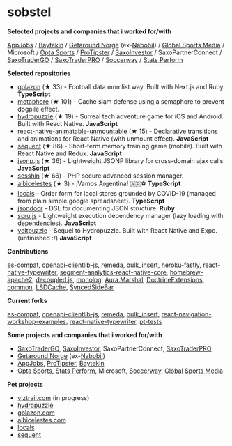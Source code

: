 # sobstel

**Selected projects and companies that i worked for/with**

<a href="//www.appjobs.com">AppJobs</a> /
<a href="//baytekin.media">Baytekin</a> /
<a href="//no.getaround.com">Getaround Norge</a> (ex-<a href="//nabobil.no">Nabobil</a>) /
<a href="//www.globalsportsmedia.com">Global Sports Media</a> /
Microsoft /
<a href="//www.statsperform.com/opta/">Opta&nbsp;Sports</a> /
<a href="//www.protipster.com">ProTipster</a> /
<a href="//www.saxoinvestor.com">SaxoInvestor</a> /
SaxoPartnerConnect /
<a href="//www.home.saxo/platforms/saxotradergo">SaxoTraderGO</a> /
<a href="//www.home.saxo/platforms/saxotraderpro">SaxoTraderPRO</a> /
<a href="//www.soccerway.com">Soccerway</a> /
<a href="//www.statsperform.com/">Stats&nbsp;Perform</a>

**Selected repositories**
- [golazon](https://github.com/sobstel/golazon) (★ 33) - Football data mnmlist way. Built with Next.js and Ruby. **TypeScript**
- [metaphore](https://github.com/sobstel/metaphore) (★ 101) - Cache slam defense using a semaphore to prevent dogpile effect.
- [hydropuzzle](https://github.com/sobstel/hydropuzzle) (★ 19) - Surreal tech adventure game for iOS and Android. Built with React Native. **JavaScript**
- [react-native-animatable-unmountable](https://github.com/sobstel/react-native-animatable-unmountable) (★ 15) - Declarative transitions and animations for React Native (with unmount effect). **JavaScript**
- [sequent](https://github.com/sobstel/sequent) (★ 86) - Short-term memory training game (mobile). Built with React Native and Redux. **JavaScript**
- [jsonp.js](https://github.com/sobstel/jsonp.js) (★ 36) - Lightweight JSONP library for cross-domain ajax calls. **JavaScript**
- [sesshin](https://github.com/sobstel/sesshin) (★ 66) - PHP secure advanced session manager.
- [albicelestes](https://github.com/sobstel/albicelestes) (★ 3) - ¡Vamos Argentina! 🇦🇷⚽ **TypeScript**
- [locals](https://github.com/sobstel/locals) - Order form for local stores grounded by COVID-19 (managed from plain simple google spreadsheet). **TypeScript**
- [jsondocr](https://github.com/sobstel/jsondocr) - DSL for documenting JSON structure. **Ruby**
- [scru.js](https://github.com/sobstel/scru.js) - Lightweight execution dependency manager (lazy loading with dependencies). **JavaScript**
- [voltpuzzle](https://github.com/sobstel/voltpuzzle) - Sequel to Hydropuzzle. Built with React Native and Expo. (unfinished :/) **JavaScript**

**Contributions**

[es-compat](https://github.com/robatwilliams/es-compat/commits?author=sobstel), 
[openapi-clientlib-js](https://github.com/SaxoBank/openapi-clientlib-js/commits?author=sobstel), 
[remeda](https://github.com/remeda/remeda/commits?author=sobstel), 
[bulk_insert](https://github.com/jamis/bulk_insert/commits?author=sobstel), 
[heroku-fastly](https://github.com/fastly/heroku-fastly/commits?author=sobstel), 
[react-native-typewriter](https://github.com/TaylorBriggs/react-native-typewriter/commits?author=sobstel), 
[segment-analytics-react-native-core](https://github.com/Nabobil/segment-analytics-react-native-core/commits?author=sobstel), 
[homebrew-apache2](https://github.com/djl/homebrew-apache2/commits?author=sobstel), 
[decoupled.js](https://github.com/maciejsmolinski/decoupled.js/commits?author=sobstel), 
[monolog](https://github.com/Seldaek/monolog/commits?author=sobstel), 
[Aura.Marshal](https://github.com/auraphp/Aura.Marshal/commits?author=sobstel), 
[DoctrineExtensions](https://github.com/beberlei/DoctrineExtensions/commits?author=sobstel), 
[common](https://github.com/doctrine/common/commits?author=sobstel), 
[LSDCache](https://github.com/gsmlabs/LSDCache/commits?author=sobstel), 
[SyncedSideBar](https://github.com/TheSpyder/SyncedSideBar/commits?author=sobstel)


**Current forks**

[es-compat](https://github.com/sobstel/es-compat), 
[openapi-clientlib-js](https://github.com/sobstel/openapi-clientlib-js), 
[remeda](https://github.com/sobstel/remeda), 
[bulk_insert](https://github.com/sobstel/bulk_insert), 
[react-navigation-workshop-examples](https://github.com/sobstel/react-navigation-workshop-examples), 
[react-native-typewriter](https://github.com/sobstel/react-native-typewriter), 
[pt-tests](https://github.com/sobstel/pt-tests)


**Some projects and companies that i worked for/with**

- <a href="//www.home.saxo/platforms/saxotradergo">SaxoTraderGO</a>, <a href="//www.saxoinvestor.com">SaxoInvestor</a>, SaxoPartnerConnect, <a href="//www.home.saxo/platforms/saxotraderpro">SaxoTraderPRO</a>
- <a href="//no.getaround.com">Getaround Norge</a> (ex-<a href="//nabobil.no">Nabobil</a>)
- <a href="//www.appjobs.com">AppJobs</a>, <a href="//www.protipster.com">ProTipster</a>, <a href="//baytekin.media">Baytekin</a>
- <a href="//www.statsperform.com/opta/">Opta&nbsp;Sports</a>, <a href="//www.statsperform.com/">Stats&nbsp;Perform</a>, Microsoft, <a href="//www.soccerway.com">Soccerway</a>, <a href="//www.globalsportsmedia.com">Global Sports Media</a>

**Pet projects**

- <a href="//viztrail.com">viztrail.com</a> (in progress)
- <a href="//sobstel.dev/hydropuzzle/">hydropuzzle</a>
- <a href="//golazon.com">golazon.com</a>
- <a href="//albicelestes.com">albicelestes.com</a>
- <a href="//github.com/sobstel/locals">locals</a>
- <a href="//github.com/sobstel/sequent">sequent</a>
